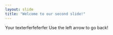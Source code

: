 ```yaml
---
layout: slide
title: "Welcome to our second slide!"
---
```

Your texterferfeferfer
Use the left arrow to go back!
